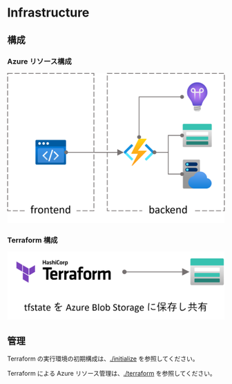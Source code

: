 # Infrastructure

## 構成

### Azure リソース構成

![Azure リソース構成](../docs/images/structure-app.png)

### Terraform 構成

![Terraform 構成](../docs/images/structure-terraform.png)

## 管理

Terraform の実行環境の初期構成は、[./initialize](./initialize) を参照してください。

Terraform による Azure リソース管理は、[./terraform](./terraform) を参照してください。
